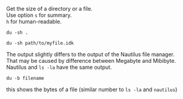 Get the size of a directory or a file.\
Use option `s` for summary.\
`h` for human-readable.

```
du -sh .
```

```
du -sh path/to/myfile.idk
```


The output slightly differs to the output of the Nautilus file manager.\
That may be caused by difference between Megabyte and Mibibyte.\
Nautilus and `ls -la` have the same output.

```
du -b filename
```
this shows the bytes of a file (similar number to `ls -la` and `nautilus`)
